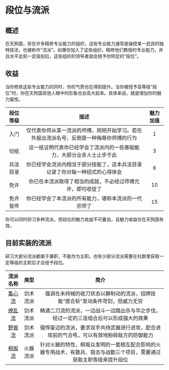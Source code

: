 # 段位与流派

## 概述

在天狗国，存在许多精修专业能力的组织，这些专业能力通常是操控某一武具的独特技法，也被称作“流派”。如果你加入了这些组织，精修他们教授的专业能力，并且水平达到一定级别后，这些组织的领导者就会授予你特定的“段位”。

## 收益

当你修炼这些专业能力的同时，你的气质也在得到提升。当你被授予高等级“段位”时，你在天狗国其他人眼中的形象也会高大起来。具体来说，就是增加你的魅力属性。

段位等级|描述|魅力加值
:--:|:--:|:--:
入门|仅代表你师从某一流派的师傅，刚刚开始学习。若在外报出流派名号，反倒是一种侮辱你师傅的行为|1
切纸|这一纸证明代表你已经学会了流派内的一些基础能力，大部分业余人士止步于此|3
兵法目录|你已经学会流派内相当于部分技能了，这本兵法目录记录了你对每一种招式的心得体会|6
免许|你已在本流派取得了相当的成就，不必经过师傅允许，即可收徒了|10
免许皆传|你已经学会了本流派的所有能力，堪称本流派的一代宗师了|15

你可以同时研习多种流派，但段位的魅力收益不可叠加，且魅力收益仅在天狗国有效。

## 目前实装的流派

研习大部分流派都属于兼职，不能作为主职。也有少部分流派需要在社群里获取一定等级的主职后才会授予段位。

流派名称|类型|简介
:--:|:--:|:--:
<a href="../kenjutsu/shushin_ryu" target="_blank">集心流</a>|剑术流派|强调在未持械的收刀状态以静制动的流派，招牌技能“居合斩”发动条件苛刻，但威力无穷
<a href="../kenjutsu/ryouran_ryu" target="_blank">缭乱流</a>|剑术流派|精通二刀流的流派，一边战斗一边踏出杀与华之步伐，经过一定的三连组合后可以形成强大的效果
<a href="../kenjutsu/yaju_ryu" target="_blank">野兽流</a>|剑术流派|强悍豪迈的流派，要求双手共持武器进行进攻，配合进攻前的气合吼，可以有效地粉碎敌方的防御能力
<a href="../kirisaki_ryu/kirisaki_ryu" target="_blank">桐坂流</a>|火器流派|针对火器的特性，桐坂众发明的一套相互配合影响的火器专用战术，有散兵、狙击与战勤三个项目，需要通过获取主职等级来提升段位